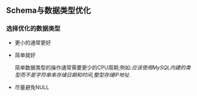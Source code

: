 ## Schema与数据类型优化

### 选择优化的数据类型

- 更小的通常更好

- 简单就好

  简单数据类型的操作通常需要更少的CPU周期;例如:*应该使用MySQL内建的类型而不是字符串来存储日期和时间,整型存储IP地址*.

- 尽量避免NULL